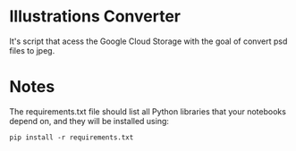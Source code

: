 # Illustrations Converter

It's script that acess the Google Cloud Storage with the goal of convert psd files to jpeg.

# Notes

The requirements.txt file should list all Python libraries that your notebooks depend on, and they will be installed using:

```pip install -r requirements.txt```

